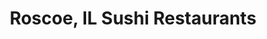 ---
layout: city
title: Roscoe, IL Sushi Restaurants
permalink: /illinois/roscoe/
stateAbbr: IL
stateName: Illinois
cityName: Roscoe

---